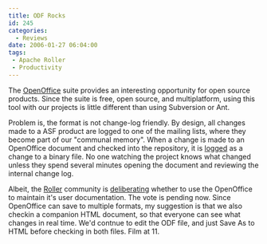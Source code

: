 ```yaml
---
title: ODF Rocks
id: 245
categories:
  - Reviews
date: 2006-01-27 06:04:00
tags:
 - Apache Roller
 - Productivity
---
```


The [OpenOffice](http://www.openoffice.org/) suite provides an interesting opportunity for open source products. Since the suite is free, open source, and multiplatform, using this tool with our projects is little different than using Subversion or Ant.

Problem is, the format is not change-log friendly. By design, all changes made to a ASF product are logged to one of the mailing lists, where they become part of our "communal memory". When a change is made to an OpenOffice document and checked into the repository, it is [logged](http://www.mail-archive.com/roller-commits%40incubator.apache.org/msg00632.html) as a change to a binary file. No one watching the project knows what changed unless they spend several minutes opening the document and reviewing the internal change log.

Albeit, the [Roller](http://rollerweblogger.org/page/project) community is [deliberating](http://www.mail-archive.com/roller-dev%40incubator.apache.org/msg01642.html) whether to use the OpenOffice to maintain it's user documentation. The vote is pending now. Since OpenOffice can save to multiple formats, my suggestion is that we also checkin a companion HTML document, so that everyone can see what changes in real time. We'd contnue to edit the ODF file, and just Save As to HTML before checking in both files. Film at 11.
